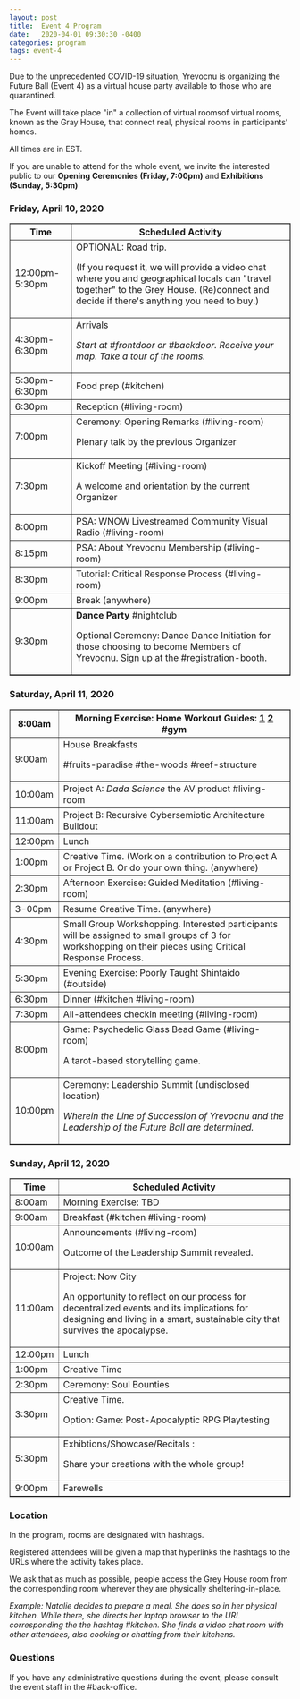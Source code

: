 ```yaml
---
layout: post
title:  Event 4 Program
date:   2020-04-01 09:30:30 -0400
categories: program
tags: event-4
---
```


Due to the unprecedented COVID-19 situation, Yrevocnu is organizing the Future Ball (Event 4) as a virtual house party available to those who are quarantined.

The Event will take place "in" a collection of virtual roomsof virtual rooms, known as the Gray House, that connect real, physical rooms in participants’ homes.

All times are in EST.

If you are unable to attend for the whole event, we invite the interested public to our <strong>Opening Ceremonies (Friday, 7:00pm)</strong> and <strong>Exhibitions (Sunday, 5:30pm)</strong>

### Friday, April 10, 2020

<table border="1">
<tr>
  <th>Time</th>
  <th>Scheduled Activity</th>
</tr>
<tr>
  <td>12:00pm-5:30pm</td>
  <td>OPTIONAL: Road trip.
  <p>(If you request it, we will provide a video chat where you and geographical locals can "travel together" to the Grey House. (Re)connect and decide if there's anything you need to buy.)</p></td>
</tr>
<tr>
  <td>4:30pm-6:30pm</td>
  <td>Arrivals
  <p><em>Start at #frontdoor or #backdoor. Receive your map. Take a tour of the rooms.</em></p></td>
</tr>
<tr>
  <td>5:30pm-6:30pm</td>
  <td>Food prep (#kitchen)</td>
</tr>
<tr>
  <td>6:30pm</td>
  <td>Reception (#living-room)</td>
</tr>
<tr>
  <td>7:00pm</td>
  <td>Ceremony:
  Opening Remarks (#living-room)
  <p>Plenary talk by the previous Organizer</p></td>
</tr>
<tr>
  <td>7:30pm</td>
  <td>Kickoff Meeting (#living-room)
  <p>A welcome and orientation by the current Organizer</p>
  </td>
</tr>
<tr>
  <td>8:00pm</td>
  <td>PSA: <span class="reef">WNOW Livestreamed Community Visual Radio</span> (#living-room)</td>
</tr>
<tr>
  <td>8:15pm</td>
  <td>PSA: About Yrevocnu Membership (#living-room)</td>
</tr>
<tr>
  <td>8:30pm</td>
  <td>Tutorial: <span class="paradise">Critical Response Process</span> (#living-room)</td>
</tr>
<tr>
  <td>9:00pm</td>
  <td>Break  (anywhere)</td>
</tr>
<tr>
  <td>9:30pm</td>
  <td><strong>Dance Party</strong>  #nightclub
  <p>Optional Ceremony: Dance Dance Initiation for those choosing to become Members of Yrevocnu. Sign up at the #registration-booth.</p>
  </td>
</tr>
</table>

### Saturday, April 11, 2020

<table border="1">
<tr>
  <th>8:00am</th>
  <th>Morning Exercise: <span class="reef">Home Workout</span> Guides: <a href="https://youtu.be/sY9ZoRTDomU">1</a> <a href="https://youtu.be/gExluqhZ-9o">2</a> #gym</th>
</tr>
<tr>
  <td>9:00am</td>
  <td>House Breakfasts
  <p>
     <span class="paradise">#fruits-paradise</span>
     <span class="woods">#the-woods</span>
     <span class="reef">#reef-structure</span>
  </p>
  </td>
</tr>
<tr>
  <td>10:00am</td>
  <td>Project A: <em>Dada Science</em> the AV product #living-room</td>
</tr>
<tr>
  <td>11:00am</td>
  <td>Project B: <span class="reef">Recursive Cybersemiotic Architecture Buildout</span></td>
</tr>
<tr>
  <td>12:00pm</td>
  <td>Lunch</td>
</tr>
<tr>
  <td>1:00pm</td>
  <td>Creative Time. (Work on a contribution to Project A or Project B. Or do your own thing. (anywhere)</td>
</tr>
<tr>
  <td>2:30pm</td>
  <td>Afternoon Exercise: <span class="paradise">Guided Meditation</span> (#living-room)</td>
</tr>
<tr>
  <td>3-00pm</td>
  <td>Resume Creative Time. (anywhere)</td>
</tr>
<tr>
  <td>4:30pm</td>
  <td>Small Group Workshopping. Interested participants will be assigned to small groups of 3 for workshopping on their pieces using Critical Response Process.</td>
</tr>
<tr>
  <td>5:30pm</td>
  <td>Evening Exercise: <span class="woods">Poorly Taught Shintaido</span> (#outside)</td>
</tr>
<tr>
  <td>6:30pm</td>
  <td>Dinner (#kitchen #living-room)</td>
</tr>
<tr>
  <td>7:30pm</td>
  <td>All-attendees checkin meeting (#living-room)</td>
</tr>
<tr>
  <td>8:00pm</td>
  <td>Game: Psychedelic Glass Bead Game (#living-room)
  <p>A tarot-based storytelling game.</p></td>
</tr>
<tr>
  <td>10:00pm</td>
  <td>Ceremony: Leadership Summit (undisclosed location)
  <p><em>Wherein the Line of Succession of Yrevocnu and the Leadership of the Future Ball are determined.</em></p></td>
</tr>
</table>

### Sunday, April 12, 2020

<table border="1">
<tr>
  <th>Time</th>
  <th>Scheduled Activity</th>
</tr>
<tr>
  <td>8:00am</td>
  <td>Morning Exercise: TBD</td>
</tr>
<tr>
  <td>9:00am</td>
  <td>Breakfast (#kitchen #living-room)</td>
</tr>
<tr>
  <td>10:00am</td>
  <td>Announcements (#living-room)
  <p>Outcome of the Leadership Summit revealed.</p>
</td>
</tr>
<tr>
  <td>11:00am</td>
  <td>Project: <span class="woods">Now City</span>
  <p>An opportunity to reflect on our process for decentralized events and its implications for designing and living in a smart, sustainable city that survives the apocalypse.</p>
  </td>
</tr>
<tr>
  <td>12:00pm</td>
  <td>Lunch
  </td>
</tr>
<tr>
  <td>1:00pm</td>
  <td>Creative Time</td>
</tr>
<tr>
  <td>2:30pm</td>
  <td>Ceremony: Soul Bounties</td>
</tr>
<tr>
  <td>3:30pm</td>
  <td>Creative Time.
  <p>Option: Game: Post-Apocalyptic RPG Playtesting</p>
  </td>
</tr>
<tr>
  <td>5:30pm</td>
  <td>Exhibtions/Showcase/Recitals :
  <p>Share your creations with the whole group!</p>
  </td>
</tr>
<tr>
  <td>9:00pm</td>
  <td>Farewells</td>
</tr>
</table>

<h3>Location</h3>

In the program, rooms are designated with hashtags.

Registered attendees will be given a map that hyperlinks the hashtags to the URLs where the activity takes place.

We ask that as much as possible, people access the Grey House room from the corresponding room wherever they are physically sheltering-in-place.

<em>Example: Natalie decides to prepare a meal. She does so in her physical kitchen. While there, she directs her laptop browser to the URL corresponding the the hashtag #kitchen. She finds a video chat room with other attendees, also cooking or chatting from their kitchens.</em>

<h3>Questions</h3>

If you have any administrative questions during the event, please consult the event staff in the #back-office.